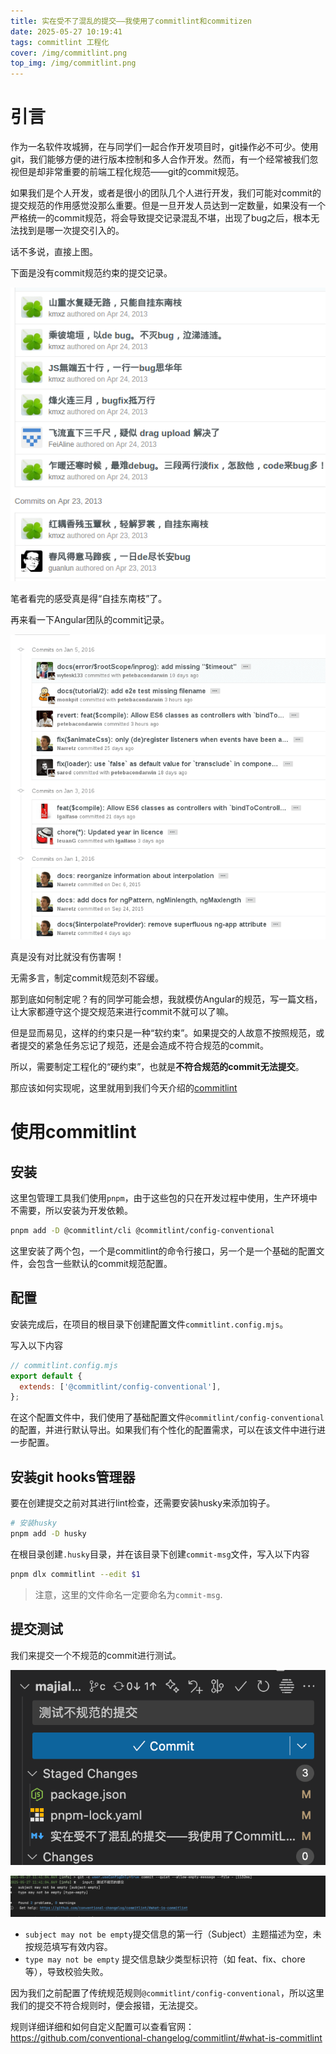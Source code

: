 ```yaml
---
title: 实在受不了混乱的提交——我使用了commitlint和commitizen
date: 2025-05-27 10:19:41
tags: commitlint 工程化
cover: /img/commitlint.png
top_img: /img/commitlint.png
---
```


# 引言

作为一名软件攻城狮，在与同学们一起合作开发项目时，git操作必不可少。使用git，我们能够方便的进行版本控制和多人合作开发。然而，有一个经常被我们忽视但是却非常重要的前端工程化规范——git的commit规范。

如果我们是个人开发，或者是很小的团队几个人进行开发，我们可能对commit的提交规范的作用感觉没那么重要。但是一旦开发人员达到一定数量，如果没有一个严格统一的commit规范，将会导致提交记录混乱不堪，出现了bug之后，根本无法找到是哪一次提交引入的。

话不多说，直接上图。

下面是没有commit规范约束的提交记录。

![20250527102932](https://raw.githubusercontent.com/majialu-love-zouyutong/pictures/main/20250527102932.png)

笔者看完的感受真是得“自挂东南枝”了。

再来看一下Angular团队的commit记录。

![20250527103138](https://raw.githubusercontent.com/majialu-love-zouyutong/pictures/main/20250527103138.png)

真是没有对比就没有伤害啊！

无需多言，制定commit规范刻不容缓。

那到底如何制定呢？有的同学可能会想，我就模仿Angular的规范，写一篇文档，让大家都遵守这个提交规范来进行commit不就可以了嘛。

但是显而易见，这样的约束只是一种“软约束”。如果提交的人故意不按照规范，或者提交的紧急任务忘记了规范，还是会造成不符合规范的commit。

所以，需要制定工程化的“硬约束”，也就是**不符合规范的commit无法提交**。

那应该如何实现呢，这里就用到我们今天介绍的[commitlint](https://commitlint.js.org/)

# 使用commitlint

## 安装

这里包管理工具我们使用`pnpm`，由于这些包的只在开发过程中使用，生产环境中不需要，所以安装为开发依赖。

```bash
pnpm add -D @commitlint/cli @commitlint/config-conventional
```

这里安装了两个包，一个是commitlint的命令行接口，另一个是一个基础的配置文件，会包含一些默认的commit规范配置。

## 配置

安装完成后，在项目的根目录下创建配置文件`commitlint.config.mjs`。

写入以下内容

```js
// commitlint.config.mjs
export default {
  extends: ['@commitlint/config-conventional'],
};

```

在这个配置文件中，我们使用了基础配置文件`@commitlint/config-conventional`的配置，并进行默认导出。如果我们有个性化的配置需求，可以在该文件中进行进一步配置。

## 安装git hooks管理器

要在创建提交之前对其进行lint检查，还需要安装husky来添加钩子。

```bash
# 安装husky
pnpm add -D husky

```

在根目录创建`.husky`目录，并在该目录下创建`commit-msg`文件，写入以下内容

```bash
pnpm dlx commitlint --edit $1
```

> 注意，这里的文件命名一定要命名为`commit-msg`.

## 提交测试

我们来提交一个不规范的commit进行测试。

![20250527112807](https://raw.githubusercontent.com/majialu-love-zouyutong/pictures/main/20250527112807.png)

![20250527114748](https://raw.githubusercontent.com/majialu-love-zouyutong/pictures/main/20250527114748.png)

- `​subject may not be empty​`
  提交信息的第一行（Subject）​主题描述为空，未按规范填写有效内容。
- `​type may not be empty​`
提交信息缺少类型标识符​（如 feat、fix、chore 等），导致校验失败。

因为我们之前配置了传统规范规则`@commitlint/config-conventional`，所以这里我们的提交不符合规则时，便会报错，无法提交。

规则详细详细和如何自定义配置可以查看官网：https://github.com/conventional-changelog/commitlint/#what-is-commitlint

